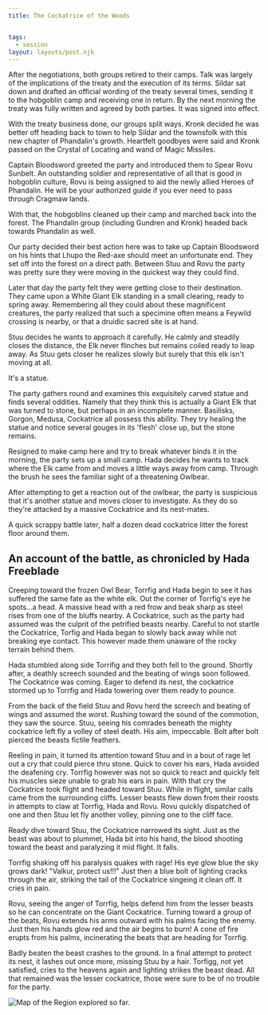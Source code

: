 ```yaml
---
title: The Cockatrice of the Woods


tags:
  - session
layout: layouts/post.njk
---
```


After the negotiations, both groups retired to their camps. Talk was largely of the implications of the treaty and the execution of its terms. Sildar sat down and drafted an official wording of the treaty several times, sending it to the hobgoblin camp and receiving one in return. By the next morning the treaty was fully written and agreed by both parties. It was signed into effect.

With the treaty business done, our groups split ways. Kronk decided he was better off heading back to town to help Sildar and the townsfolk with this new chapter of Phandalin's growth. Heartfelt goodbyes were said and Kronk passed on the Crystal of Locating and wand of Magic Missiles.

Captain Bloodsword greeted the party and introduced them to Spear Rovu Sunbelt. An outstanding soldier and representative of all that is good in hobgoblin culture, Rovu is being assigned to aid the newly allied Heroes of Phandalin. He will be your authorized guide if you ever need to pass through Cragmaw lands.

With that, the hobgoblins cleaned up their camp and marched back into the forest. The Phandalin group (including Gundren and Kronk) headed back towards Phandalin as well.

Our party decided their best action here was to take up Captain Bloodsword on his hints that Lhupo the Red-axe should meet an unfortunate end. They set off into the forest on a direct path. Between Stuu and Rovu the party was pretty sure they were moving in the quickest way they could find.

Later that day the party felt they were getting close to their destination. They came upon a White Giant Elk standing in a small clearing, ready to spring away. Remembering all they could about these magnificent creatures, the party realized that such a specimine often means a Feywild crossing is nearby, or that a druidic sacred site is at hand.

Stuu decides he wants to approach it carefully. He calmly and steadily closes the distance, the Elk never flinches but remains coiled ready to leap away. As Stuu gets closer he realizes slowly but surely that this elk isn't moving at all.

It's a statue.

The party gathers round and examines this exquisitely carved statue and finds several oddities. Namely that they think this is actually a Giant Elk that was turned to stone, but perhaps in an incomplete manner. Basilisks, Gorgon, Medusa, Cockatrice all possess this ability. They try healing the statue and notice several gouges in its 'flesh' close up, but the stone remains.

Resigned to make camp here and try to break whatever binds it in the morning, the party sets up a small camp. Hada decides he wants to track where the Elk came from and moves a little ways away from camp. Through the brush he sees the familiar sight of a threatening Owlbear.

After attempting to get a reaction out of the owlbear, the party is suspicious that it's another statue and moves closer to investigate. As they do so they're attacked by a massive Cockatrice and its nest-mates.

A quick scrappy battle later, half a dozen dead cockatrice litter the forest floor around them.


## An account of the battle, as chronicled by Hada Freeblade

Creeping toward the frozen Owl Bear, Torrfig and Hada begin to see it has suffered the same fate as the white elk. Out the corner of Torrfig's eye he spots...a head. A massive head with a red frow and beak sharp as steel rises from one of the bluffs nearby. A Cockatrice, such as the party had assumed was the culprit of the petrified beasts nearby. Careful to not startle the Cockatrice, Torfig and Hada began to slowly back away while not breaking eye contact. This however made them unaware of the rocky terrain behind them. 

Hada stumbled along side Torrifig and they both fell to the ground. Shortly after, a deathly screech sounded and the beating of wings soon followed. The Cockatrice was coming. Eager to defend its nest, the cockatrice stormed up to Torrfig and Hada towering over them ready to pounce. 

From the back of the field Stuu and Rovu herd the screech and beating of wings and assumed the worst. Rushing toward the sound of the commotion, they saw the source. Stuu, seeing his comrades beneath the mighty cockatrice left fly a volley of steel death. His aim, impeccable. Bolt after bolt pierced the beasts fictile feathers. 

Reeling in pain, it turned its attention toward Stuu and in a bout of rage let out a cry that could pierce thru stone. Quick to cover his ears, Hada avoided the deafening cry. Torrfig however was not so quick to react and quickly felt his muscles sieze unable to grab his ears in pain. With that cry the Cockatrice took flight and headed toward Stuu. While in flight, similar calls came from the surrounding cliffs. Lesser beasts flew down from their roosts in attempts to claw at Torrfig, Hada and Rovu. Rovu quickly dispatched of one and then Stuu let fly another volley, pinning one to the cliff face.

Ready dive toward Stuu, the Cockatrice narrowed its sight. Just as the beast was about to plummet, Hada bit into his hand, the blood shooting toward the beast and paralyzing it mid flight. It falls. 

Torrfig shaking off his paralysis quakes with rage! His eye glow blue the sky grows dark! "Valkur, protect us!!!" Just then a blue bolt of lighting cracks through the air, striking the tail of the Cockatrice singeing it clean off. It cries in pain. 

Rovu, seeing the anger of Torrfig, helps defend him from the lesser beasts so he can concentrate on the Giant Cockatrice. Turning toward a group of the beats, Rovu extends his arms outward with his palms facing the enemy. Just then his hands glow red and the air begins to burn! A cone of fire erupts from his palms, incinerating the beats that are heading for Torrfig.

Badly beaten the beast crashes to the ground. In a final attempt to protect its nest, it lashes out once more, missing Stuu by a hair. Torfigg, not yet satisfied, cries to the heavens again and lighting strikes the beast dead. All that remained was the lesser cockatrice, those were sure to be of no trouble for the party.

![Map of the Region explored so far.]({{site.baseurl}}/images/map-jan-14.png)